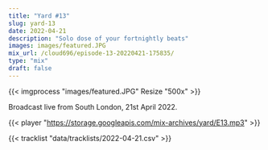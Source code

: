 ```yaml
---
title: "Yard #13"
slug: yard-13
date: 2022-04-21
description: "Solo dose of your fortnightly beats"
images: images/featured.JPG
mix_url: /cloud696/episode-13-20220421-175835/
type: "mix"
draft: false
---
```


{{< imgprocess "images/featured.JPG" Resize "500x" >}}

Broadcast live from South London, 21st April 2022.

{{< player "https://storage.googleapis.com/mix-archives/yard/E13.mp3" >}}

{{< tracklist "data/tracklists/2022-04-21.csv" >}}
